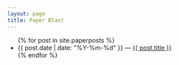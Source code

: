 ```yaml
---
layout: page
title: Paper Blast
---
```


<ul>
{% for post in site.paperposts %}
  <li>
    {{ post.date | date: "%Y-%m-%d"  }} &mdash; <a href="{{ post.url }}">{{ post.title }}</a>
  </li>
{% endfor %}
</ul>
